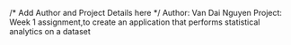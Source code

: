 /* Add Author and Project Details here */
Author: Van Dai Nguyen
Project: Week 1 assignment,to create an application that performs statistical analytics on a dataset
